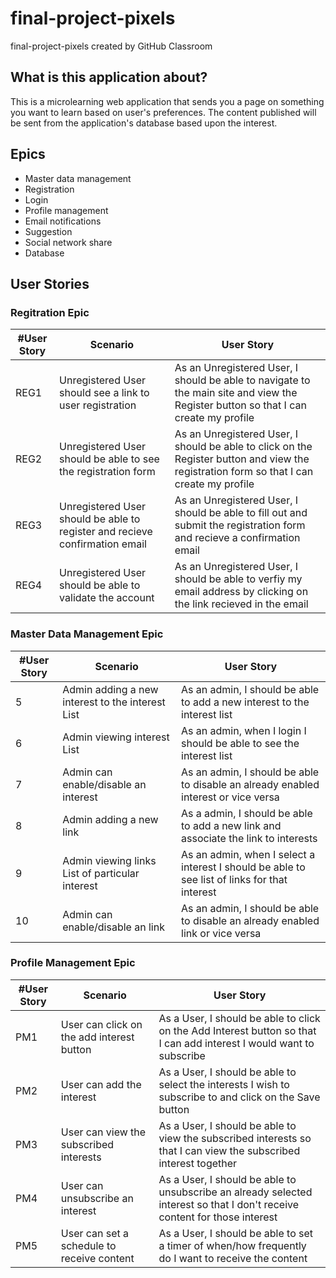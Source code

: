 # final-project-pixels
final-project-pixels created by GitHub Classroom

## What is this application about?
This is a microlearning web application that sends you a page on something you want to learn based on user's preferences. The content published will be sent from the application's database based upon the interest.

## Epics
- Master data management
- Registration
- Login
- Profile management
- Email notifications
- Suggestion
- Social network share
- Database 

## User Stories

### Regitration Epic
|#User Story|Scenario|User Story|
|---|---|---|
|REG1|Unregistered User should see a link to user registration|As an Unregistered User, I should be able to navigate to the main site and view the Register button so that I can create my profile|
|REG2|Unregistered User should be able to see the registration form|As an Unregistered User, I should be able to click on the Register button and view the registration form so that I can create my profile|
|REG3|Unregistered User should be able to register and recieve confirmation email|As an Unregistered User, I should be able to fill out and submit the registration form and recieve a confirmation email|
|REG4|Unregistered User should be able to validate the account|As an Unregistered User, I should be able to verfiy my email address by clicking on the link recieved in the email|


### Master Data Management Epic
|#User Story|Scenario|User Story|
|---|---|---|
|5|Admin adding a new interest to the interest List|As an admin, I should be able to add a new interest to the interest list|
|6|Admin viewing interest List|As an admin, when I login I should be able to see the interest list|
|7|Admin can enable/disable an interest|As an admin, I should be able to disable an already enabled interest or vice versa|
|8|Admin adding a new link| As a admin, I should be able to add a new link and associate the link to interests|
|9|Admin viewing links List of particular interest| As an admin, when I select a interest I should be able to see list of links for that interest|
|10|Admin can enable/disable an link|As an admin, I should be able to disable an already enabled link or vice versa|

### Profile Management Epic
|#User Story|Scenario|User Story|
|---|---|---|
|PM1|User can click on the add interest button|As a User, I should be able to click on the Add Interest button so that I can add interest I would want to subscribe|
|PM2|User can add the interest|As a User, I should be able to select the interests I wish to subscribe to and click on the Save button|
|PM3|User can view the subscribed interests|As a User, I should be able to view the subscribed interests so that I can view the subscribed interest together|
|PM4|User can unsubscribe an interest|As a User, I should be able to unsubscribe an already selected interest so that I don't receive content for those interest|
|PM5|User can set a schedule to receive content| As a User, I should be able to set a timer of when/how frequently do I want to receive the content |
